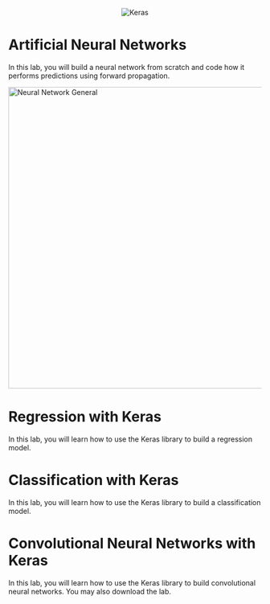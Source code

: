 <p align="center">
  <img src="https://keras.io/img/logo.png" alt="Keras"/>
</p>

# Artificial Neural Networks

In this lab, you will build a neural network from scratch and code how it performs predictions using forward propagation.

<img src="http://cocl.us/general_neural_network" alt="Neural Network General" width=600px>


# Regression with Keras
In this lab, you will learn how to use the Keras library to build a regression model.

# Classification with Keras
In this lab, you will learn how to use the Keras library to build a classification model. 

# Convolutional Neural Networks with Keras
In this lab, you will learn how to use the Keras library to build convolutional neural networks. You may also download the lab.
